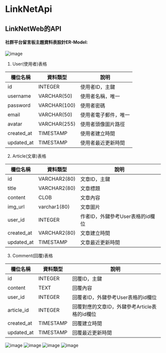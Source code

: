 # LinkNetApi
## LinkNetWeb的API
#### 社群平台留言板主題資料表設計ER-Model:
![image](https://github.com/26ty/LinkNetApi/assets/69799370/220092a6-3459-4df0-9156-11d52e1fdbf1)

1. User(使用者)表格

欄位名稱 | 資料類型 | 說明
--- | --- | ---
id | INTEGER | 使用者ID，主鍵
username | VARCHAR(50) | 使用者名稱，唯一
password | VARCHAR(100) | 使用者密碼
email | VARCHAR(50) | 使用者電子郵件，唯一
avatar | VARCHAR(255) | 使用者頭像圖片路徑
created_at | TIMESTAMP | 使用者建立時間
updated_at | TIMESTAMP | 使用者最近更新時間

2. Article(文章)表格

欄位名稱 | 資料類型 | 說明
--- | --- | ---
id | VARCHAR2(80) | 文章ID，主鍵
title | VARCHAR2(80) | 文章標題
content | CLOB | 文章內容
img_url | varchar1(80) | 文章圖片
user_id | INTEGER | 作者ID，外鍵參考User表格的id欄位
created_at | VARCHAR2(80) | 文章建立時間
updated_at | TIMESTAMP | 文章最近更新時間

3. Comment(回覆)表格

欄位名稱 | 資料類型 | 說明
--- | --- | ---
id | INTEGER | 回覆ID，主鍵
content | TEXT | 回覆內容
user_id | INTEGER | 回覆者ID，外鍵參考User表格的id欄位
article_id | INTEGER | 回覆對應的文章ID，外鍵參考Article表格的id欄位
created_at | TIMESTAMP | 回覆建立時間
updated_at | TIMESTAMP | 回覆最近更新時間


![image](https://github.com/26ty/LinkNetApi/assets/69799370/b1b4f780-8765-4a2e-9717-90604005e271)
![image](https://github.com/26ty/LinkNetApi/assets/69799370/9003aa3c-5d14-44db-9cde-d530a09c8930)
![image](https://github.com/26ty/LinkNetApi/assets/69799370/c17a6355-62e5-4fa2-9e83-4e9b9a01c8ab)
![image](https://github.com/26ty/LinkNetApi/assets/69799370/1b9c84af-8920-44b1-b569-8e6afaeb6eab)


